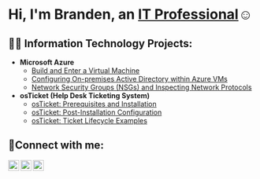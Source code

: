 <h1>Hi, I'm Branden, an <a href="https://linkedin.com/in/branden-osborne/">IT Professional</a>☺</h1>

<h2>👨‍💻 Information Technology Projects:</h2>

- <b>Microsoft Azure</b>
  - [Build and Enter a Virtual Machine](https://github.com/brandenoz/virtual-machine)
  - [Configuring On-premises Active Directory within Azure VMs](https://github.com/brandenoz/configure-ad)
  - [Network Security Groups (NSGs) and Inspecting Network Protocols](https://github.com/brandenoz/azure-network-protocols)
- <b>osTicket (Help Desk Ticketing System)</b>
  - [osTicket: Prerequisites and Installation](https://github.com/brandenoz/osticket-prereqs)
  - [osTicket: Post-Installation Configuration](https://github.com/brandenoz/post-install-config)
  - [osTicket: Ticket Lifecycle Examples](https://github.com/brandenoz/ticket-lifecycle)


<h2>🤳Connect with me:</h2>

[<img align="left" alt="Josh | Twitter" width="22px" src="https://cdn.jsdelivr.net/npm/simple-icons@v3/icons/twitter.svg" />][twitter]
[<img align="left" alt="Josh | LinkedIn" width="22px" src="https://cdn.jsdelivr.net/npm/simple-icons@v3/icons/linkedin.svg" />][linkedin]
[<img align="left" alt="Josh | Instagram" width="22px" src="https://cdn.jsdelivr.net/npm/simple-icons@v3/icons/instagram.svg" />][instagram]

[twitter]: https://twitter.com/Josh
[instagram]: https://www.instagram.com/Josh
[linkedin]: https://linkedin.com/in/Josh
